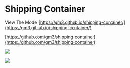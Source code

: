 # Shipping Container

View The Model [https://gm3.github.io/shipping-container/](https://gm3.github.io/shipping-container/) 

[https://github.com/gm3/shipping-container](https://github.com/gm3/shipping-container)

![](https://i.imgur.com/CeqjZh2.png)

![](https://i.imgur.com/WOMptBv.png)

